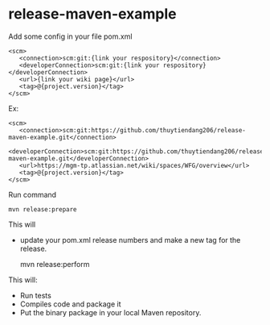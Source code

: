 # release-maven-example

Add some config in your file pom.xml 

    <scm>
       <connection>scm:git:{link your respository}</connection>
       <developerConnection>scm:git:{link your respository}</developerConnection>
       <url>{link your wiki page}</url>
       <tag>@{project.version}</tag>
    </scm>

Ex:
  
    <scm>
       <connection>scm:git:https://github.com/thuytiendang206/release-maven-example.git</connection>
       <developerConnection>scm:git:https://github.com/thuytiendang206/release-maven-example.git</developerConnection>
       <url>https://mgm-tp.atlassian.net/wiki/spaces/WFG/overview</url>
       <tag>@{project.version}</tag>
    </scm>
    
Run command

    mvn release:prepare

This will 
- update your pom.xml release numbers and make a new tag for the release.

 
    mvn release:perform
 
     
This will:
- Run tests
- Compiles code and package it
- Put the binary package in your local Maven repository.